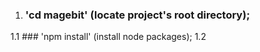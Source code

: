 1) ### 'cd magebit' (locate project's root directory);
1.1 ### 'npm install' (install node packages);
1.2 
